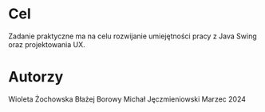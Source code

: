 # Cel
Zadanie praktyczne ma na celu rozwijanie umiejętności pracy z Java Swing oraz projektowania UX.

# Autorzy 
Wioleta Żochowska
Błażej Borowy
Michał Jęczmieniowski 
Marzec 2024
